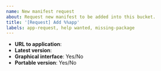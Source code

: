 ```yaml
---
name: New manifest request
about: Request new manifest to be added into this bucket.
title: '[Request] Add %%app'
labels: app-request, help wanted, missing-package
---
```


<!-- Please provide following information: -->
- **URL to application**:
- **Latest version**:
- **Graphical interface**: Yes/No
- **Portable version**: Yes/No

<!-- Is there anything else contributors need to know? -->
<!-- Files, folders to persist across updates -->
<!-- Installation requirements -->
<!-- ... -->
